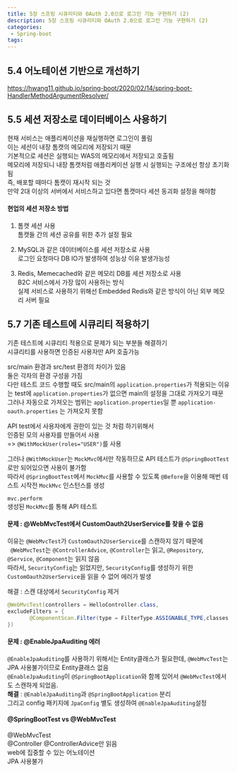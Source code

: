 ```yaml
---
title: 5장 스프링 시큐리티와 OAuth 2.0으로 로그인 기능 구현하기 (2)
description: 5장 스프링 시큐리티와 OAuth 2.0으로 로그인 기능 구현하기 (2)
categories:
 - Spring-boot
tags:
---  
```

## 5.4 어노테이션 기반으로 개선하기  
https://hwang11.github.io/spring-boot/2020/02/14/spring-boot-HandlerMethodArgumentResolver/  

## 5.5 세션 저장소로 데이터베이스 사용하기  
현재 서비스는 애플리케이션을 재실행하면 로그인이 풀림  
이는 세션이 내장 톰캣의 메모리에 저장되기 때문  
기본적으로 세션은 실행되는 WAS의 메모리에서 저장되고 호출됨  
메모리에 저장되니 내장 톰캣처럼 애플리케이션 실행 시 실행되는 구조에선 항상 초기화됨  
즉, 배포할 때마다 톰캣이 재시작 되는 것  
만약 2대 이상의 서버에서 서비스하고 있다면 톰캣마다 세션 동괴화 설정을 해야함  

#### 현업의 세션 저장소 방법  
1) 톰캣 세션 사용  
톰캣들 간의 세션 공유를 위한 추가 설정 필요  

2) MySQL과 같은 데이터베이스를 세션 저장소로 사용  
로그인 요청마다 DB IO가 발생하여 성능상 이유 발생가능성  

3) Redis, Memecached와 같은 메모리 DB를 세션 저장소로 사용  
B2C 서비스에서 가장 많이 사용하는 방식  
실제 서비스로 사용하기 위해선 Embedded Redis와 같은 방식이 아닌 외부 메모리 서버 필요  


## 5.7 기존 테스트에 시큐리티 적용하기  
기존 테스트에 시큐리티 적용으로 문제가 되는 부분들 해결하기    
시큐리티를 사용하면 인증된 사용자만 API 호출가능  

src/main 환경과 src/test 환경의 차이가 있음  
둘은 각자의 환경 구성을 가짐    
다만 테스트 코드 수행할 때도 src/main의 ```application.properties```가 적용되는 이유는 test에 ```application.properties```가 없으면 main의 설정을 그대로 가져오기 때문  
그러나 자동으로 가져오는 범위는 ```application.properties```일 뿐 ```application-oauth.properties``` 는 가져오지 못함  

API test에서 사용자에게 권한이 있는 것 처럼 하기위해서  
인증된 모의 사용자를 만들어서 사용  
=> ```@WithMockUser(roles="USER")```를 사용  

그러나 ```@WithMockUser```는 ```MockMvc```에서만 작동하므로 API 테스트가 ```@SpringBootTest```로만 되어있으면 사용이 불가함  
따라서 ```@SpringBootTest```에서 ```MockMvc```를 사용할 수 있도록
```@Before```을 이용해 매번 테스트 시작전 ```MockMvc``` 인스턴스를 생성  

```mvc.perform```  
생성된 ```MockMvc```를 통해 API 테스트  

#### 문제 : @WebMvcTest에서 CustomOauth2UserService를 찾을 수 없음  
이유는 ```@WebMvcTest```가 ```CustomOauth2UserService```를 스캔하지 않기 때문에  
``` @WebMvcTest```는 ```@ControllerAdvice```, ```@Controller```는 읽고, ```@Repository```, ```@Service```, ```@Component```는 읽지 않음  
 따라서, ```SecurityConfig```는 읽었지만, ```SecurityConfig```를 생성하기 위한 ```CustomOauth2UserService```을 읽을 수 없어 에러가 발생  

 해결 : 스캔 대상에서 ```SecurityConfig``` 제거  
 ```java
 @WebMvcTest(controllers = HelloController.class,
excludeFilters = {
        @ComponentScan.Filter(type = FilterType.ASSIGNABLE_TYPE,classes = SecurityConfig.class)
})
 ```  
 ####  문제 : @EnableJpaAuditing 에러  
 ```@EnableJpaAuditing```를 사용하기 위해서는 Entity클래스가 필요한데,
 ```@WebMvcTest```는 JPA 사용불가이므로 Entity클래스 없음  
 ```@EnableJpaAuditing```이 ```@SpringBootApplication```와 함께 있어서 ```@WebMvcTest```에서도 스캔하게 되었음.  
 **해결** : ```@EnableJpaAuditing```과 ```@SpringBootApplication``` 분리  
 그리고 config 패키지에 ```JpaConfig``` 별도 생성하여 ```@EnableJpaAuditing```설정  

#### @SpringBootTest vs @WebMvcTest  
@WebMvcTest  
@Controller @ControllerAdvice만 읽음  
web에 집중할 수 있는 어노테이션  
JPA 사용불가  
